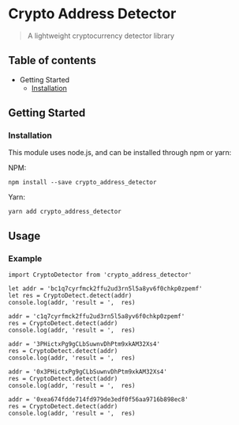 # Crypto Address Detector

> A lightweight cryptocurrency detector library

## Table of contents
- Getting Started
  - [Installation](https://github.com/yieldapp/crypto_address_detector/edit/master/README.md#installation)
## Getting Started
### Installation
This module uses node.js, and can be installed through npm or yarn:

NPM:
```
npm install --save crypto_address_detector
```

Yarn:
```
yarn add crypto_address_detector
```

## Usage
### Example

```
import CryptoDetector from 'crypto_address_detector'

let addr = 'bc1q7cyrfmck2ffu2ud3rn5l5a8yv6f0chkp0zpemf'
let res = CryptoDetect.detect(addr)
console.log(addr, 'result = ',  res)

addr = 'c1q7cyrfmck2ffu2ud3rn5l5a8yv6f0chkp0zpemf'
res = CryptoDetect.detect(addr)
console.log(addr, 'result = ',  res)

addr = '3PHictxPg9gCLbSuwnvDhPtm9xkAM32Xs4'
res = CryptoDetect.detect(addr)
console.log(addr, 'result = ',  res)

addr = '0x3PHictxPg9gCLbSuwnvDhPtm9xkAM32Xs4'
res = CryptoDetect.detect(addr)
console.log(addr, 'result = ',  res)

addr = '0xea674fdde714fd979de3edf0f56aa9716b898ec8'
res = CryptoDetect.detect(addr)
console.log(addr, 'result = ',  res)
```
